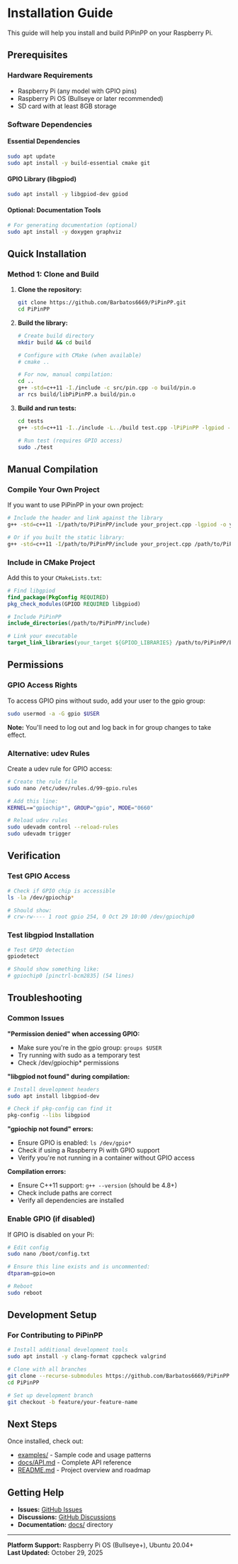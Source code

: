 # Installation Guide

This guide will help you install and build PiPinPP on your Raspberry Pi.

## Prerequisites
### Hardware Requirements
- Raspberry Pi (any model with GPIO pins)
- Raspberry Pi OS (Bullseye or later recommended)
- SD card with at least 8GB storage

### Software Dependencies

#### Essential Dependencies
```bash
sudo apt update
sudo apt install -y build-essential cmake git
```

#### GPIO Library (libgpiod)
```bash
sudo apt install -y libgpiod-dev gpiod
```

#### Optional: Documentation Tools
```bash
# For generating documentation (optional)
sudo apt install -y doxygen graphviz
```

## Quick Installation

### Method 1: Clone and Build

1. **Clone the repository:**
   ```bash
   git clone https://github.com/Barbatos6669/PiPinPP.git
   cd PiPinPP
   ```

2. **Build the library:**
   ```bash
   # Create build directory
   mkdir build && cd build
   
   # Configure with CMake (when available)
   # cmake ..
   
   # For now, manual compilation:
   cd ..
   g++ -std=c++11 -I./include -c src/pin.cpp -o build/pin.o
   ar rcs build/libPiPinPP.a build/pin.o
   ```

3. **Build and run tests:**
   ```bash
   cd tests
   g++ -std=c++11 -I../include -L../build test.cpp -lPiPinPP -lgpiod -o test
   
   # Run test (requires GPIO access)
   sudo ./test
   ```

## Manual Compilation

### Compile Your Own Project

If you want to use PiPinPP in your own project:

```bash
# Include the header and link against the library
g++ -std=c++11 -I/path/to/PiPinPP/include your_project.cpp -lgpiod -o your_project

# Or if you built the static library:
g++ -std=c++11 -I/path/to/PiPinPP/include your_project.cpp /path/to/PiPinPP/build/libPiPinPP.a -lgpiod -o your_project
```

### Include in CMake Project

Add this to your `CMakeLists.txt`:

```cmake
# Find libgpiod
find_package(PkgConfig REQUIRED)
pkg_check_modules(GPIOD REQUIRED libgpiod)

# Include PiPinPP
include_directories(/path/to/PiPinPP/include)

# Link your executable
target_link_libraries(your_target ${GPIOD_LIBRARIES} /path/to/PiPinPP/build/libPiPinPP.a)
```

## Permissions

### GPIO Access Rights

To access GPIO pins without sudo, add your user to the gpio group:

```bash
sudo usermod -a -G gpio $USER
```

**Note:** You'll need to log out and log back in for group changes to take effect.

### Alternative: udev Rules

Create a udev rule for GPIO access:

```bash
# Create the rule file
sudo nano /etc/udev/rules.d/99-gpio.rules

# Add this line:
KERNEL=="gpiochip*", GROUP="gpio", MODE="0660"

# Reload udev rules
sudo udevadm control --reload-rules
sudo udevadm trigger
```

## Verification

### Test GPIO Access

```bash
# Check if GPIO chip is accessible
ls -la /dev/gpiochip*

# Should show:
# crw-rw---- 1 root gpio 254, 0 Oct 29 10:00 /dev/gpiochip0
```

### Test libgpiod Installation

```bash
# Test GPIO detection
gpiodetect

# Should show something like:
# gpiochip0 [pinctrl-bcm2835] (54 lines)
```

## Troubleshooting

### Common Issues

**"Permission denied" when accessing GPIO:**
- Make sure you're in the gpio group: `groups $USER`
- Try running with sudo as a temporary test
- Check /dev/gpiochip* permissions

**"libgpiod not found" during compilation:**
```bash
# Install development headers
sudo apt install libgpiod-dev

# Check if pkg-config can find it
pkg-config --libs libgpiod
```

**"gpiochip not found" errors:**
- Ensure GPIO is enabled: `ls /dev/gpio*`
- Check if using a Raspberry Pi with GPIO support
- Verify you're not running in a container without GPIO access

**Compilation errors:**
- Ensure C++11 support: `g++ --version` (should be 4.8+)
- Check include paths are correct
- Verify all dependencies are installed

### Enable GPIO (if disabled)

If GPIO is disabled on your Pi:

```bash
# Edit config
sudo nano /boot/config.txt

# Ensure this line exists and is uncommented:
dtparam=gpio=on

# Reboot
sudo reboot
```

## Development Setup

### For Contributing to PiPinPP

```bash
# Install additional development tools
sudo apt install -y clang-format cppcheck valgrind

# Clone with all branches
git clone --recurse-submodules https://github.com/Barbatos6669/PiPinPP.git
cd PiPinPP

# Set up development branch
git checkout -b feature/your-feature-name
```

## Next Steps

Once installed, check out:
- [examples/](examples/) - Sample code and usage patterns
- [docs/API.md](docs/API.md) - Complete API reference
- [README.md](README.md) - Project overview and roadmap

## Getting Help

- **Issues:** [GitHub Issues](https://github.com/Barbatos6669/PiPinPP/issues)
- **Discussions:** [GitHub Discussions](https://github.com/Barbatos6669/PiPinPP/discussions)
- **Documentation:** [docs/](docs/) directory

---

**Platform Support:** Raspberry Pi OS (Bullseye+), Ubuntu 20.04+  
**Last Updated:** October 29, 2025